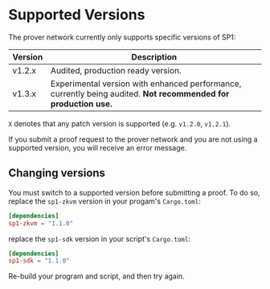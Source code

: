 # Supported Versions

The prover network currently only supports specific versions of SP1:

| Version | Description                                                                                                      |
| ------- | ---------------------------------------------------------------------------------------------------------------- |
| v1.2.x  | Audited, production ready version.                                                                               |
| v1.3.x  | Experimental version with enhanced performance, currently being audited. **Not recommended for production use.** |

`X` denotes that any patch version is supported (e.g. `v1.2.0`, `v1.2.1`).

If you submit a proof request to the prover network and you are not using a supported version, you will receive an error message.

## Changing versions

You must switch to a supported version before submitting a proof. To do so, replace the `sp1-zkvm` version in your progam's `Cargo.toml`:

```toml
[dependencies]
sp1-zkvm = "1.1.0"
```

replace the `sp1-sdk` version in your script's `Cargo.toml`:

```toml
[dependencies]
sp1-sdk = "1.1.0"
```

Re-build your program and script, and then try again.

